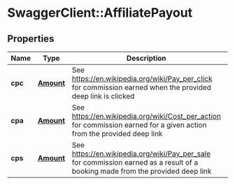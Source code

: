 # SwaggerClient::AffiliatePayout

## Properties
Name | Type | Description | Notes
------------ | ------------- | ------------- | -------------
**cpc** | [**Amount**](Amount.md) | See https://en.wikipedia.org/wiki/Pay_per_click for commission earned when the provided deep link is clicked | [optional] 
**cpa** | [**Amount**](Amount.md) | See https://en.wikipedia.org/wiki/Cost_per_action for commission earned for a given action from the provided deep link | [optional] 
**cps** | [**Amount**](Amount.md) | See https://en.wikipedia.org/wiki/Pay_per_sale for commission earned as a result of a booking made from the provided deep link | [optional] 


